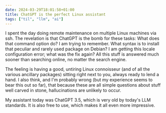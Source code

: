```yaml
---
date: 2024-03-29T18:01:58+01:00
title: ChatGPT is the perfect Linux assistant
tags: ["til", "llm", "ai"]
---
```


I spent the day doing remote maintenance on multiple Linux machines via ssh. The
revelation is that ChatGPT is the bomb for these tasks: What does that command
option do? I am trying to remember. What syntax is to install that peculiar and
rarely used package on Debian? I am getting this locale configuration error;
what was the fix again? All this stuff is answered much sooner than searching
online, no matter the search engine. 

The feeling is having a good, untiring Linux connoisseur (and of all the various
ancillary packages) sitting right next to you, always ready to lend a hand. I
also think, and I'm probably wrong (but my experience seems to bear this out so
far), that because these are all simple questions about stuff well carved in
stone, hallucinations are unlikely to occur. 

My assistant today was ChatGPT 3.5, which is very old by today's LLM standards.
It is also free to use, which makes it all even more impressive.